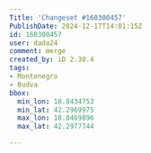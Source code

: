 ```yaml
---
Title: 'Changeset #160300457'
PublishDate: 2024-12-17T14:01:15Z
id: 160300457
user: dada24
comment: merge
created_by: iD 2.30.4
tags:
- Montenegro
- Budva
bbox:
  min_lon: 18.8434753
  min_lat: 42.2969975
  max_lon: 18.8469896
  max_lat: 42.2977744

---
```

